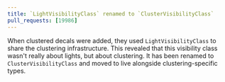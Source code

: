```yaml
---
title: `LightVisibilityClass` renamed to `ClusterVisibilityClass`
pull_requests: [19986]
---
```


When clustered decals were added, they used `LightVisibilityClass` to share the clustering infrastructure.
This revealed that this visibility class wasn't really about lights, but about clustering.
It has been renamed to `ClusterVisibilityClass` and moved to live alongside clustering-specific types.
